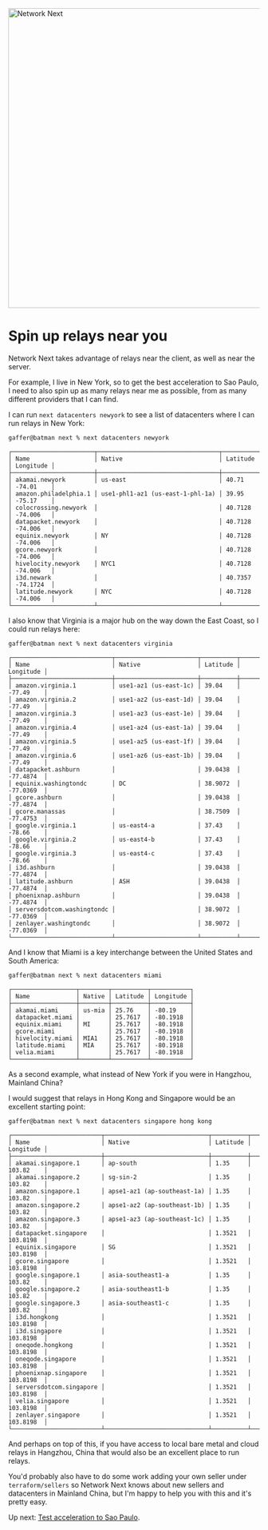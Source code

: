 <img src="https://static.wixstatic.com/media/799fd4_0512b6edaeea4017a35613b4c0e9fc0b~mv2.jpg/v1/fill/w_1200,h_140,al_c,q_80,usm_0.66_1.00_0.01/networknext_logo_colour_black_RGB_tightc.jpg" alt="Network Next" width="600"/>

<br>

# Spin up relays near you

Network Next takes advantage of relays near the client, as well as near the server.

For example, I live in New York, so to get the best acceleration to Sao Paulo, I need to also spin up as many relays near me as possible, from as many different providers that I can find.

I can run ```next datacenters newyork``` to see a list of datacenters where I can run relays in New York:

```console
gaffer@batman next % next datacenters newyork

┌───────────────────────┬──────────────────────────────────┬──────────┬───────────┐
│ Name                  │ Native                           │ Latitude │ Longitude │
├───────────────────────┼──────────────────────────────────┼──────────┼───────────┤
│ akamai.newyork        │ us-east                          │ 40.71    │ -74.01    │
│ amazon.philadelphia.1 │ use1-phl1-az1 (us-east-1-phl-1a) │ 39.95    │ -75.17    │
│ colocrossing.newyork  │                                  │ 40.7128  │ -74.006   │
│ datapacket.newyork    │                                  │ 40.7128  │ -74.006   │
│ equinix.newyork       │ NY                               │ 40.7128  │ -74.006   │
│ gcore.newyork         │                                  │ 40.7128  │ -74.006   │
│ hivelocity.newyork    │ NYC1                             │ 40.7128  │ -74.006   │
│ i3d.newark            │                                  │ 40.7357  │ -74.1724  │
│ latitude.newyork      │ NYC                              │ 40.7128  │ -74.006   │
└───────────────────────┴──────────────────────────────────┴──────────┴───────────┘
```

I also know that Virginia is a major hub on the way down the East Coast, so I could run relays here:

```console
gaffer@batman next % next datacenters virginia

┌────────────────────────────┬───────────────────────┬──────────┬───────────┐
│ Name                       │ Native                │ Latitude │ Longitude │
├────────────────────────────┼───────────────────────┼──────────┼───────────┤
│ amazon.virginia.1          │ use1-az1 (us-east-1c) │ 39.04    │ -77.49    │
│ amazon.virginia.2          │ use1-az2 (us-east-1d) │ 39.04    │ -77.49    │
│ amazon.virginia.3          │ use1-az3 (us-east-1e) │ 39.04    │ -77.49    │
│ amazon.virginia.4          │ use1-az4 (us-east-1a) │ 39.04    │ -77.49    │
│ amazon.virginia.5          │ use1-az5 (us-east-1f) │ 39.04    │ -77.49    │
│ amazon.virginia.6          │ use1-az6 (us-east-1b) │ 39.04    │ -77.49    │
│ datapacket.ashburn         │                       │ 39.0438  │ -77.4874  │
│ equinix.washingtondc       │ DC                    │ 38.9072  │ -77.0369  │
│ gcore.ashburn              │                       │ 39.0438  │ -77.4874  │
│ gcore.manassas             │                       │ 38.7509  │ -77.4753  │
│ google.virginia.1          │ us-east4-a            │ 37.43    │ -78.66    │
│ google.virginia.2          │ us-east4-b            │ 37.43    │ -78.66    │
│ google.virginia.3          │ us-east4-c            │ 37.43    │ -78.66    │
│ i3d.ashburn                │                       │ 39.0438  │ -77.4874  │
│ latitude.ashburn           │ ASH                   │ 39.0438  │ -77.4874  │
│ phoenixnap.ashburn         │                       │ 39.0438  │ -77.4874  │
│ serversdotcom.washingtondc │                       │ 38.9072  │ -77.0369  │
│ zenlayer.washingtondc      │                       │ 38.9072  │ -77.0369  │
└────────────────────────────┴───────────────────────┴──────────┴───────────┘
```

And I know that Miami is a key interchange between the United States and South America:

```
gaffer@batman next % next datacenters miami

┌──────────────────┬────────┬──────────┬───────────┐
│ Name             │ Native │ Latitude │ Longitude │
├──────────────────┼────────┼──────────┼───────────┤
│ akamai.miami     │ us-mia │ 25.76    │ -80.19    │
│ datapacket.miami │        │ 25.7617  │ -80.1918  │
│ equinix.miami    │ MI     │ 25.7617  │ -80.1918  │
│ gcore.miami      │        │ 25.7617  │ -80.1918  │
│ hivelocity.miami │ MIA1   │ 25.7617  │ -80.1918  │
│ latitude.miami   │ MIA    │ 25.7617  │ -80.1918  │
│ velia.miami      │        │ 25.7617  │ -80.1918  │
└──────────────────┴────────┴──────────┴───────────┘
```

As a second example, what instead of New York if you were in Hangzhou, Mainland China?

I would suggest that relays in Hong Kong and Singapore would be an excellent starting point:

```console
gaffer@batman next % next datacenters singapore hong kong

┌─────────────────────────┬─────────────────────────────┬──────────┬───────────┐
│ Name                    │ Native                      │ Latitude │ Longitude │
├─────────────────────────┼─────────────────────────────┼──────────┼───────────┤
│ akamai.singapore.1      │ ap-south                    │ 1.35     │ 103.82    │
│ akamai.singapore.2      │ sg-sin-2                    │ 1.35     │ 103.82    │
│ amazon.singapore.1      │ apse1-az1 (ap-southeast-1a) │ 1.35     │ 103.82    │
│ amazon.singapore.2      │ apse1-az2 (ap-southeast-1b) │ 1.35     │ 103.82    │
│ amazon.singapore.3      │ apse1-az3 (ap-southeast-1c) │ 1.35     │ 103.82    │
│ datapacket.singapore    │                             │ 1.3521   │ 103.8198  │
│ equinix.singapore       │ SG                          │ 1.3521   │ 103.8198  │
│ gcore.singapore         │                             │ 1.3521   │ 103.8198  │
│ google.singapore.1      │ asia-southeast1-a           │ 1.35     │ 103.82    │
│ google.singapore.2      │ asia-southeast1-b           │ 1.35     │ 103.82    │
│ google.singapore.3      │ asia-southeast1-c           │ 1.35     │ 103.82    │
│ i3d.hongkong            │                             │ 1.3521   │ 103.8198  │
│ i3d.singapore           │                             │ 1.3521   │ 103.8198  │
│ oneqode.hongkong        │                             │ 1.3521   │ 103.8198  │
│ oneqode.singapore       │                             │ 1.3521   │ 103.8198  │
│ phoenixnap.singapore    │                             │ 1.3521   │ 103.8198  │
│ serversdotcom.singapore │                             │ 1.3521   │ 103.8198  │
│ velia.singapore         │                             │ 1.3521   │ 103.8198  │
│ zenlayer.singapore      │                             │ 1.3521   │ 103.8198  │
└─────────────────────────┴─────────────────────────────┴──────────┴───────────┘
```

And perhaps on top of this, if you have access to local bare metal and cloud relays in Hangzhou, China that would also be an excellent place to run relays.

You'd probably also have to do some work adding your own seller under `terraform/sellers` so Network Next knows about new sellers and datacenters in Mainland China, but I'm happy to help you with this and it's pretty easy.

Up next: [Test acceleration to Sao Paulo](test_acceleration_to_sao_paulo.md).
